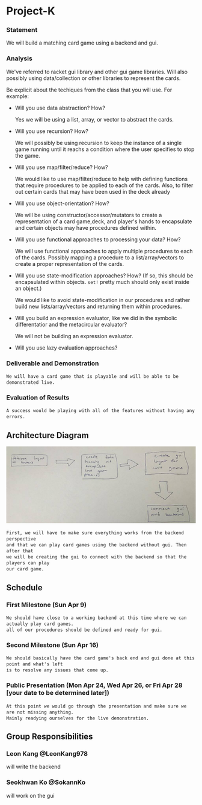 # Project-K

### Statement
We will build a matching card game using a backend and gui.

### Analysis
We've referred to racket gui library and other gui game libraries. Will also possibly using data/collection
or other libraries to represent the cards.

Be explicit about the techiques from the class that you will use. For example:

- Will you use data abstraction? How?

	Yes we will be using a list, array, or vector to abstract the cards.
- Will you use recursion? How?

	We will possibly be using recursion to keep the instance of a single game running
	until it reachs a condition where the user specifies to stop the game.
	
- Will you use map/filter/reduce? How? 

	We would like to use map/filter/reduce to help with defining functions that
	require procedures to be applied to each of the cards. Also, to filter out certain cards 
	that may have been used in the deck already
	
- Will you use object-orientation? How?

	We will be using constructor/accessor/mutators to create a representation of 
	a card game,deck, and player's hands to encapsulate and certain objects
	may have procedures defined within.
	
- Will you use functional approaches to processing your data? How?

	We will use functional approaches to apply multiple procedures to each of the cards.
	Possibly mapping a procedure to a list/array/vectors to create a proper representation of the cards.
	
- Will you use state-modification approaches? How? (If so, this should be encapsulated within objects. `set!` pretty much should only exist inside an object.)
	
	We would like to avoid state-modification in our procedures and rather 
	build new lists/array/vectors and returning them within procedures.
	
- Will you build an expression evaluator, like we did in the symbolic differentatior and the metacircular evaluator?
	
	We will not be building an  expression evaluator.
	
- Will you use lazy evaluation approaches?


### Deliverable and Demonstration

	We will have a card game that is playable and will be able to be demonstrated live. 


### Evaluation of Results

	A success would be playing with all of the features without having any errors.

## Architecture Diagram

![FP-Proposal](/FP-Proposal.jpg?raw=true "Architecture Diagram")
	
	
	First, we will have to make sure everything works from the backend perspective 
	and that we can play card games using the backend without gui. Then after that
	we will be creating the gui to connect with the backend so that the players can play
	our card game.
	
## Schedule

### First Milestone (Sun Apr 9)

	We should have close to a working backend at this time where we can actually play card games.
	all of our procedures should be defined and ready for gui.

### Second Milestone (Sun Apr 16)

	We should basically have the card game's back end and gui done at this point and what's left 
	is to resolve any issues that come up.

### Public Presentation (Mon Apr 24, Wed Apr 26, or Fri Apr 28 [your date to be determined later])
	
	At this point we would go through the presentation and make sure we are not missing anything.
	Mainly readying ourselves for the live demonstration.

## Group Responsibilities

### Leon Kang @LeonKang978
will write the backend

### Seokhwan Ko @SokannKo
will work on the gui

 
